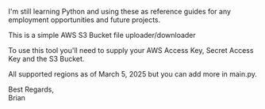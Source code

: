 I'm still learning Python and using these as reference guides for any employment opportunities and future projects.

This is a simple AWS S3 Bucket file uploader/downloader

To use this tool you'll need to supply your AWS Access Key, Secret Access Key and the S3 Bucket.

All supported regions as of March 5, 2025 but you can add more in main.py.

Best Regards,<br/>
Brian
